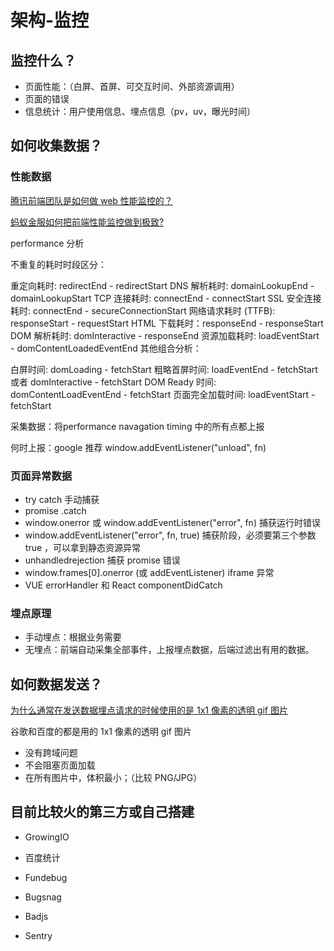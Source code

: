 # 架构-监控

## 监控什么？

- 页面性能：（白屏、首屏、可交互时间、外部资源调用）
- 页面的错误
- 信息统计：用户使用信息、埋点信息（pv，uv，曝光时间）

## 如何收集数据？

### 性能数据

[腾讯前端团队是如何做 web 性能监控的？](https://cloud.tencent.com/developer/article/1650831)

[蚂蚁金服如何把前端性能监控做到极致?](https://www.infoq.cn/article/dxa8am44oz*lukk5ufhy)

performance 分析

不重复的耗时时段区分：

重定向耗时: redirectEnd - redirectStart
DNS 解析耗时: domainLookupEnd - domainLookupStart
TCP 连接耗时: connectEnd - connectStart
SSL 安全连接耗时: connectEnd - secureConnectionStart
网络请求耗时 (TTFB): responseStart - requestStart
HTML 下载耗时：responseEnd - responseStart
DOM 解析耗时: domInteractive - responseEnd
资源加载耗时: loadEventStart - domContentLoadedEventEnd
其他组合分析：

白屏时间: domLoading - fetchStart
粗略首屏时间: loadEventEnd - fetchStart 或者 domInteractive - fetchStart
DOM Ready 时间: domContentLoadEventEnd - fetchStart
页面完全加载时间: loadEventStart - fetchStart

采集数据：将performance navagation timing 中的所有点都上报

何时上报：google 推荐 window.addEventListener("unload", fn)

### 页面异常数据

- try catch 手动捕获
- promise .catch
- window.onerror 或 window.addEventListener("error", fn) 捕获运行时错误
- window.addEventListener("error", fn, true) 捕获阶段，必须要第三个参数 true ，可以拿到静态资源异常
- unhandledrejection 捕获 promise 错误
- window.frames[0].onerror (或 addEventListener) iframe 异常
- VUE errorHandler 和 React componentDidCatch

### 埋点原理

- 手动埋点：根据业务需要
- 无埋点：前端自动采集全部事件，上报埋点数据，后端过滤出有用的数据。

## 如何数据发送？

[为什么通常在发送数据埋点请求的时候使用的是 1x1 像素的透明 gif 图片](https://github.com/Advanced-Frontend/Daily-Interview-Question/issues/87)

谷歌和百度的都是用的 1x1 像素的透明 gif 图片

- 没有跨域问题
- 不会阻塞页面加载
- 在所有图片中，体积最小；（比较 PNG/JPG）

## 目前比较火的第三方或自己搭建

- GrowingIO
- 百度统计

- Fundebug
- Bugsnag
- Badjs
- Sentry
